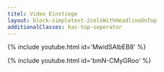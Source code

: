 ```yaml
---
titel: Video Einstiege
layout: block-simpletext-2colsWithHeadlineOnTop
additionalClasses: has-top-seperator
---
```


{% include youtube.html id='MwidSAlbEB8' %}

<!--more-->

{% include youtube.html id='bmN-CMyGRoo' %}
